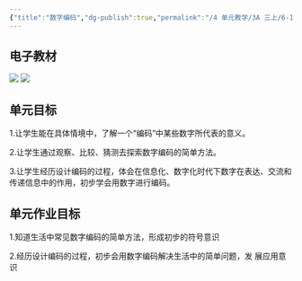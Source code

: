 ```yaml
---
{"title":"数字编码","dg-publish":true,"permalink":"/4 单元教学/3A 三上/6-1 数字编码/","dgPassFrontmatter":true,"noteIcon":""}
---
```



## 电子教材

<p class="grid-4">
	<img loading="lazy" decoding="async" src="https://download.pep.com.cn/xsxjc/22xjcsx31x/files/mobile/83.jpg">
	<img loading="lazy" decoding="async" src="https://download.pep.com.cn/xsxjc/22xjcsx31x/files/mobile/84.jpg">
</p>


## 单元目标

1.让学生能在具体情境中，了解一个“编码”中某些数字所代表的意义。

2.让学生通过观察、比较、猜测去探索数字编码的简单方法。

3.让学生经历设计编码的过程，体会在信息化、数字化时代下数字在表达、交流和传递信息中的作用，初步学会用数字进行编码。

## 单元作业目标

1.知道生活中常见数字编码的简单方法，形成初步的符号意识

2.经历设计编码的过程，初步会用数字编码解决生活中的简单问题，发 展应用意识

